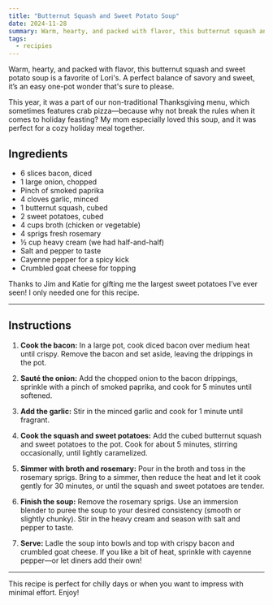 ```yaml
---
title: "Butternut Squash and Sweet Potato Soup"
date: 2024-11-28
summary: Warm, hearty, and packed with flavor, this butternut squash and sweet potato soup is a favorite of Lori's.
tags: 
  - recipies
---
```


Warm, hearty, and packed with flavor, this butternut squash and sweet potato soup is a favorite of Lori's. A perfect balance of savory and sweet, it’s an easy one-pot wonder that's sure to please.  

This year, it was a part of our non-traditional Thanksgiving menu, which sometimes features crab pizza—because why not break the rules when it comes to holiday feasting? My mom especially loved this soup, and it was perfect for a cozy holiday meal together.

## Ingredients

- 6 slices bacon, diced
- 1 large onion, chopped
- Pinch of smoked paprika
- 4 cloves garlic, minced
- 1 butternut squash, cubed
- 2 sweet potatoes, cubed
- 4 cups broth (chicken or vegetable)
- 4 sprigs fresh rosemary
- ½ cup heavy cream (we had half-and-half)
- Salt and pepper to taste
- Cayenne pepper for a spicy kick
- Crumbled goat cheese for topping

Thanks to Jim and Katie for gifting me the largest sweet potatoes I’ve ever seen! I only needed one for this recipe.

---

## Instructions

1. **Cook the bacon:** In a large pot, cook diced bacon over medium heat until crispy. Remove the bacon and set aside, leaving the drippings in the pot.

2. **Sauté the onion:** Add the chopped onion to the bacon drippings, sprinkle with a pinch of smoked paprika, and cook for 5 minutes until softened.

3. **Add the garlic:** Stir in the minced garlic and cook for 1 minute until fragrant.

4. **Cook the squash and sweet potatoes:** Add the cubed butternut squash and sweet potatoes to the pot. Cook for about 5 minutes, stirring occasionally, until lightly caramelized.

5. **Simmer with broth and rosemary:** Pour in the broth and toss in the rosemary sprigs. Bring to a simmer, then reduce the heat and let it cook gently for 30 minutes, or until the squash and sweet potatoes are tender.

6. **Finish the soup:** Remove the rosemary sprigs. Use an immersion blender to puree the soup to your desired consistency (smooth or slightly chunky). Stir in the heavy cream and season with salt and pepper to taste.

7. **Serve:** Ladle the soup into bowls and top with crispy bacon and crumbled goat cheese. If you like a bit of heat, sprinkle with cayenne pepper—or let diners add their own!

---

This recipe is perfect for chilly days or when you want to impress with minimal effort. Enjoy!
